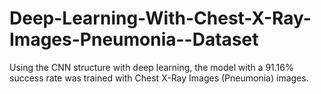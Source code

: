 # Deep-Learning-With-Chest-X-Ray-Images-Pneumonia--Dataset

Using the CNN structure with deep learning, the model with a 91.16% success rate was trained with Chest X-Ray Images (Pneumonia) images.
